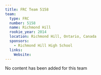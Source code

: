 ```yaml
---
title: FRC Team 5158
team:
  type: FRC
  number: 5158
  name: Richmond Hill
  rookie_year: 2014
  location: Richmond Hill, Ontario, Canada
  sponsors:
    - Richmond Hill High School
  links:
    Website: 
---
```

No content has been added for this team
